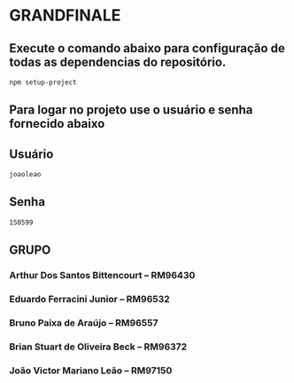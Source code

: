 # GRANDFINALE

## Execute o comando abaixo para configuração de todas as dependencias do repositório.

```sh
npm setup-project
```

## Para logar no projeto use o usuário e senha fornecido abaixo

## Usuário

```sh
joaoleao
```

## Senha

```sh
150599
```

## GRUPO

### Arthur Dos Santos Bittencourt – RM96430

### Eduardo Ferracini Junior – RM96532

### Bruno Paixa de Araújo – RM96557

### Brian Stuart de Oliveira Beck – RM96372

### João Victor Mariano Leão – RM97150
